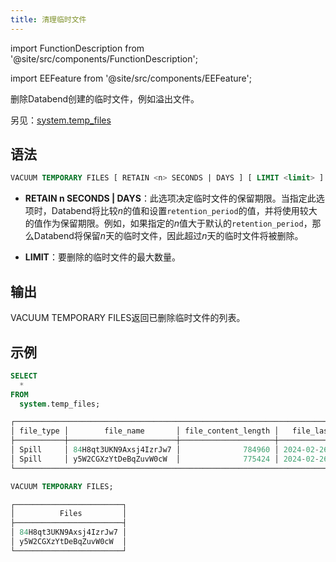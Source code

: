 ```yaml
---
title: 清理临时文件
---
```


import FunctionDescription from '@site/src/components/FunctionDescription';

<FunctionDescription description="引入或更新于：v1.2.348"/>

import EEFeature from '@site/src/components/EEFeature';

<EEFeature featureName='清理临时文件'/>

删除Databend创建的临时文件，例如溢出文件。

另见：[system.temp_files](../../00-sql-reference/20-system-tables/system-temp-files.md)

## 语法

```sql
VACUUM TEMPORARY FILES [ RETAIN <n> SECONDS | DAYS ] [ LIMIT <limit> ]
```

- **RETAIN n SECONDS | DAYS**：此选项决定临时文件的保留期限。当指定此选项时，Databend将比较*n*的值和设置`retention_period`的值，并将使用较大的值作为保留期限。例如，如果指定的*n*值大于默认的`retention_period`，那么Databend将保留*n*天的临时文件，因此超过*n*天的临时文件将被删除。

- **LIMIT**：要删除的临时文件的最大数量。

## 输出

VACUUM TEMPORARY FILES返回已删除临时文件的列表。

## 示例

```sql
SELECT
  *
FROM
  system.temp_files;

┌───────────────────────────────────────────────────────────────────────────────────────┐
│ file_type │        file_name       │ file_content_length │   file_last_modified_time  │
├───────────┼────────────────────────┼─────────────────────┼────────────────────────────┤
│ Spill     │ 84H8qt3UKN9Axsj4IzrJw7 │              784960 │ 2024-02-26 02:14:46.037784 │
│ Spill     │ y5W2CGXzYtDeBqZuvW0cW  │              775424 │ 2024-02-26 02:14:46.037784 │
└───────────────────────────────────────────────────────────────────────────────────────┘

VACUUM TEMPORARY FILES;

┌────────────────────────┐
│          Files         │
├────────────────────────┤
│ 84H8qt3UKN9Axsj4IzrJw7 │
│ y5W2CGXzYtDeBqZuvW0cW  │
└────────────────────────┘
```